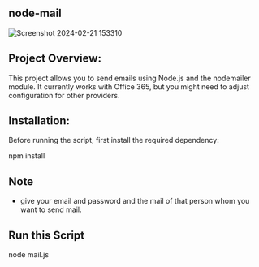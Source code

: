 ## node-mail
![Screenshot 2024-02-21 153310](https://github.com/Aashu47/Node-mail/assets/116074951/af77f334-7129-48a0-8c9e-0cfc26e9d154)
 

## Project Overview:

This project allows you to send emails using Node.js and the nodemailer module. It currently works with Office 365, but you might need to adjust configuration for other providers.

## Installation:

Before running the script, first install the required dependency:

npm install

## Note 
- give your email and password and the mail of that person whom you want to send mail.


## Run this Script
node mail.js
